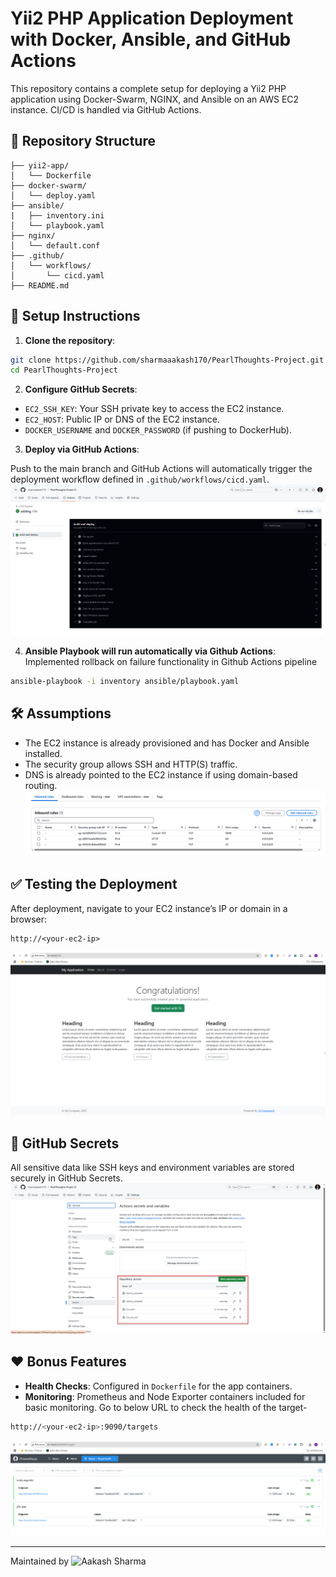 # Yii2 PHP Application Deployment with Docker, Ansible, and GitHub Actions

This repository contains a complete setup for deploying a Yii2 PHP application using Docker-Swarm, NGINX, and Ansible on an AWS EC2 instance. CI/CD is handled via GitHub Actions.

## 📁 Repository Structure

```
├── yii2-app/
│   └── Dockerfile
├── docker-swarm/
│   └── deploy.yaml
├── ansible/
|   ├── inventory.ini
│   └── playbook.yaml
├── nginx/
│   └── default.conf
├── .github/
│   └── workflows/
│       └── cicd.yaml
├── README.md
```

## 🚀 Setup Instructions

1. **Clone the repository**:

```bash
git clone https://github.com/sharmaaakash170/PearlThoughts-Project.git
cd PearlThoughts-Project
```

2. **Configure GitHub Secrets**:

- `EC2_SSH_KEY`: Your SSH private key to access the EC2 instance.
- `EC2_HOST`: Public IP or DNS of the EC2 instance.
- `DOCKER_USERNAME` and `DOCKER_PASSWORD` (if pushing to DockerHub).

3. **Deploy via GitHub Actions**:

Push to the main branch and GitHub Actions will automatically trigger the deployment workflow defined in `.github/workflows/cicd.yaml`.
![Pipeline](artifacts/github-actions.png)

4. **Ansible Playbook will run automatically via Github Actions**:
   Implemented rollback on failure functionality in Github Actions pipeline
```bash
ansible-playbook -i inventory ansible/playbook.yaml
```

## 🛠️ Assumptions

- The EC2 instance is already provisioned and has Docker and Ansible installed.
- The security group allows SSH and HTTP(S) traffic.
- DNS is already pointed to the EC2 instance if using domain-based routing.
![Security-Group](artifacts/security-group.png)

## ✅ Testing the Deployment

After deployment, navigate to your EC2 instance’s IP or domain in a browser:

```
http://<your-ec2-ip>
```

![You should see the Yii2 PHP application running.](artifacts/app.png)

## 🔐 GitHub Secrets

All sensitive data like SSH keys and environment variables are stored securely in GitHub Secrets.
![Secrets](artifacts/secrets.png)

## ❤️ Bonus Features

- **Health Checks**: Configured in `Dockerfile` for the app containers.
- **Monitoring**: Prometheus and Node Exporter containers included for basic monitoring. Go to below URL to check the health of the target-
```bash
http://<your-ec2-ip>:9090/targets
```
![Prometheus](artifacts/target.png)

---

Maintained by ![Aakash Sharma](https://github.com/sharmaaakash170)
